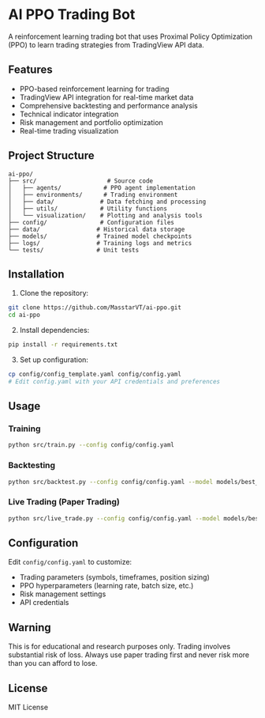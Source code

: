 # AI PPO Trading Bot

A reinforcement learning trading bot that uses Proximal Policy Optimization (PPO) to learn trading strategies from TradingView API data.

## Features

- PPO-based reinforcement learning for trading
- TradingView API integration for real-time market data
- Comprehensive backtesting and performance analysis
- Technical indicator integration
- Risk management and portfolio optimization
- Real-time trading visualization

## Project Structure

```
ai-ppo/
├── src/                    # Source code
│   ├── agents/            # PPO agent implementation
│   ├── environments/      # Trading environment
│   ├── data/             # Data fetching and processing
│   ├── utils/            # Utility functions
│   └── visualization/    # Plotting and analysis tools
├── config/               # Configuration files
├── data/                # Historical data storage
├── models/              # Trained model checkpoints
├── logs/                # Training logs and metrics
└── tests/               # Unit tests
```

## Installation

1. Clone the repository:
```bash
git clone https://github.com/MasstarVT/ai-ppo.git
cd ai-ppo
```

2. Install dependencies:
```bash
pip install -r requirements.txt
```

3. Set up configuration:
```bash
cp config/config_template.yaml config/config.yaml
# Edit config.yaml with your API credentials and preferences
```

## Usage

### Training
```bash
python src/train.py --config config/config.yaml
```

### Backtesting
```bash
python src/backtest.py --config config/config.yaml --model models/best_model.zip
```

### Live Trading (Paper Trading)
```bash
python src/live_trade.py --config config/config.yaml --model models/best_model.zip --paper-trade
```

## Configuration

Edit `config/config.yaml` to customize:
- Trading parameters (symbols, timeframes, position sizing)
- PPO hyperparameters (learning rate, batch size, etc.)
- Risk management settings
- API credentials

## Warning

This is for educational and research purposes only. Trading involves substantial risk of loss. Always use paper trading first and never risk more than you can afford to lose.

## License

MIT License